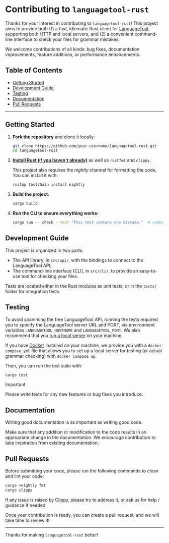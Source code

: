 # Contributing to `languagetool-rust`

Thanks for your interest in contributing to `languagetool-rust`! This project aims to provide both (1) a fast, idiomatic Rust client for [LanguageTool](https://languagetool.org/), supporting both HTTP and local servers, and (2) a convenient command-line interface to check your files for grammar mistakes.

We welcome contributions of all kinds: bug fixes, documentation improvements, feature additions, or performance enhancements.

## Table of Contents

- [Getting Started](#getting-started)
- [Development Guide](#development-guide)
- [Testing](#testing)
- [Documentation](#documentation)
- [Pull Requests](#pull-requests)

---

## Getting Started

1. **Fork the repository** and clone it locally:

   ```bash
   git clone https://github.com/your-username/languagetool-rust.git
   cd languagetool-rust
   ```

2. [**Install Rust (if you haven't already)**](https://www.rust-lang.org/learn/get-started) as well as `rustfmt` and `clippy`.

   This project also requires the *nightly* channel for formatting the code. You can install it with:

   ```bash
   rustup toolchain install nightly
   ```

3. **Build the project:**

   ```bash
   cargo build
   ```

4. **Run the CLI to ensure everything works:**

   ```bash
   cargo run -- check --text "This text contans one mistake."  # codespell:ignore contans
   ```

## Development Guide

This project is organized in two parts:

- The API library, in `src/api/`, with the bindings to connect to the LanguageTool API;
- The command-line interface (CLI), in `src/cli/`, to provide an easy-to-use tool for checking your files.

Tests are located either in the Rust modules as unit tests, or in the `tests/` folder for integration tests.

## Testing

To avoid spamming the free LanguageTool API, running the tests required you to specify the LanguageTool server URL and PORT, via environment variables `LANGUAGETOOL_HOSTNAME` and `LANGUAGETOOL_PORT`. We also recommend that you [run a local server](https://dev.languagetool.org/http-server) on your machine.

If you have [Docker](https://www.docker.com/) installed on your machine, we provide you with a `docker-compose.yml` file that allows you to set up a local server for testing (or actual grammar checking) with `docker compose up`.

Then, you can run the test suite with:

```bash
cargo test
```

> [!IMPORTANT]
> Please write tests for any new features or bug fixes you introduce.

## Documentation

Writing good documentation is as important as writing good code.

Make sure that any addition or modification to the code results in an appropriate change in the documentation. We encourage contributors to take inspiration from existing documentation.

## Pull Requests

Before submitting your code, please run the following commands to clean and lint your code:

```bash
cargo +nightly fmt
cargo clippy
```

If any issue is raised by Clippy, please try to address it, or ask us for help / guidance if needed.

Once your contribution is ready, you can create a pull request, and we will take time to review it!

---

Thanks for making `languagetool-rust` better!
